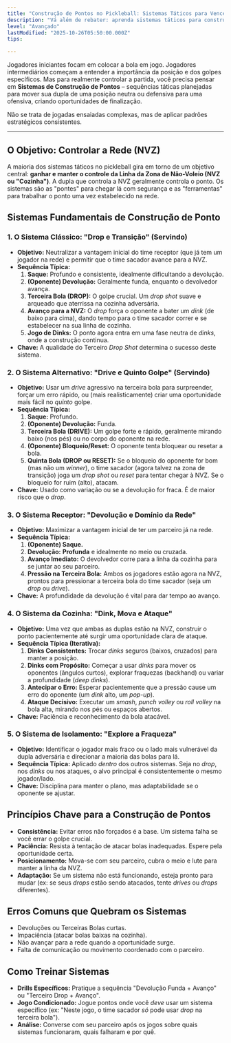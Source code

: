 ```yaml
---
title: "Construção de Pontos no Pickleball: Sistemas Táticos para Vencer"
description: "Vá além de rebater: aprenda sistemas táticos para construir pontos e controlar o jogo."
level: "Avançado"
lastModified: "2025-10-26T05:50:00.000Z"
tips:

---
```


Jogadores iniciantes focam em colocar a bola em jogo. Jogadores intermediários começam a entender a importância da posição e dos golpes específicos. Mas para realmente controlar a partida, você precisa pensar em **Sistemas de Construção de Pontos** – sequências táticas planejadas para mover sua dupla de uma posição neutra ou defensiva para uma ofensiva, criando oportunidades de finalização.

Não se trata de jogadas ensaiadas complexas, mas de aplicar padrões estratégicos consistentes.

---

## O Objetivo: Controlar a Rede (NVZ)

A maioria dos sistemas táticos no pickleball gira em torno de um objetivo central: **ganhar e manter o controle da Linha da Zona de Não-Voleio (NVZ ou "Cozinha")**. A dupla que controla a NVZ geralmente controla o ponto. Os sistemas são as "pontes" para chegar lá com segurança e as "ferramentas" para trabalhar o ponto uma vez estabelecido na rede.

## Sistemas Fundamentais de Construção de Ponto

### 1. O Sistema Clássico: "Drop e Transição" (Servindo)
* **Objetivo:** Neutralizar a vantagem inicial do time receptor (que já tem um jogador na rede) e permitir que o time sacador avance para a NVZ.
* **Sequência Típica:**
    1.  **Saque:** Profundo e consistente, idealmente dificultando a devolução.
    2.  **(Oponente) Devolução:** Geralmente funda, enquanto o devolvedor avança.
    3.  **Terceira Bola (DROP):** O golpe crucial. Um *drop shot* suave e arqueado que aterrissa na cozinha adversária.
    4.  **Avanço para a NVZ:** O *drop* força o oponente a bater um *dink* (de baixo para cima), dando tempo para o time sacador correr e se estabelecer na sua linha de cozinha.
    5.  **Jogo de Dinks:** O ponto agora entra em uma fase neutra de *dinks*, onde a construção continua.
* **Chave:** A qualidade do Terceiro *Drop Shot* determina o sucesso deste sistema.

### 2. O Sistema Alternativo: "Drive e Quinto Golpe" (Servindo)
* **Objetivo:** Usar um *drive* agressivo na terceira bola para surpreender, forçar um erro rápido, ou (mais realisticamente) criar uma oportunidade mais fácil no *quinto* golpe.
* **Sequência Típica:**
    1.  **Saque:** Profundo.
    2.  **(Oponente) Devolução:** Funda.
    3.  **Terceira Bola (DRIVE):** Um golpe forte e rápido, geralmente mirando baixo (nos pés) ou no corpo do oponente na rede.
    4.  **(Oponente) Bloqueio/Reset:** O oponente tenta bloquear ou resetar a bola.
    5.  **Quinta Bola (DROP ou RESET):** Se o bloqueio do oponente for bom (mas não um *winner*), o time sacador (agora talvez na zona de transição) joga um *drop shot* ou *reset* para tentar chegar à NVZ. Se o bloqueio for ruim (alto), atacam.
* **Chave:** Usado como variação ou se a devolução for fraca. É de maior risco que o *drop*.

### 3. O Sistema Receptor: "Devolução e Domínio da Rede"
* **Objetivo:** Maximizar a vantagem inicial de ter um parceiro já na rede.
* **Sequência Típica:**
    1.  **(Oponente) Saque.**
    2.  **Devolução:** **Profunda** e idealmente no meio ou cruzada.
    3.  **Avanço Imediato:** O devolvedor corre para a linha da cozinha para se juntar ao seu parceiro.
    4.  **Pressão na Terceira Bola:** Ambos os jogadores estão agora na NVZ, prontos para pressionar a terceira bola do time sacador (seja um *drop* ou *drive*).
* **Chave:** A profundidade da devolução é vital para dar tempo ao avanço.

### 4. O Sistema da Cozinha: "Dink, Mova e Ataque"
* **Objetivo:** Uma vez que ambas as duplas estão na NVZ, construir o ponto pacientemente até surgir uma oportunidade clara de ataque.
* **Sequência Típica (Iterativa):**
    1.  **Dinks Consistentes:** Trocar *dinks* seguros (baixos, cruzados) para manter a posição.
    2.  **Dinks com Propósito:** Começar a usar *dinks* para mover os oponentes (ângulos curtos), explorar fraquezas (backhand) ou variar a profundidade (*deep dinks*).
    3.  **Antecipar o Erro:** Esperar pacientemente que a pressão cause um erro do oponente (um *dink* alto, um *pop-up*).
    4.  **Ataque Decisivo:** Executar um *smash*, *punch volley* ou *roll volley* na bola alta, mirando nos pés ou espaços abertos.
* **Chave:** Paciência e reconhecimento da bola atacável.

### 5. O Sistema de Isolamento: "Explore a Fraqueza"
* **Objetivo:** Identificar o jogador mais fraco ou o lado mais vulnerável da dupla adversária e direcionar a maioria das bolas para lá.
* **Sequência Típica:** Aplicado *dentro* dos outros sistemas. Seja no *drop*, nos *dinks* ou nos ataques, o alvo principal é consistentemente o mesmo jogador/lado.
* **Chave:** Disciplina para manter o plano, mas adaptabilidade se o oponente se ajustar.

## Princípios Chave para a Construção de Pontos
* **Consistência:** Evitar erros não forçados é a base. Um sistema falha se você errar o golpe crucial.
* **Paciência:** Resista à tentação de atacar bolas inadequadas. Espere pela oportunidade certa.
* **Posicionamento:** Mova-se com seu parceiro, cubra o meio e lute para manter a linha da NVZ.
* **Adaptação:** Se um sistema não está funcionando, esteja pronto para mudar (ex: se seus *drops* estão sendo atacados, tente *drives* ou *drops* diferentes).

## Erros Comuns que Quebram os Sistemas
* Devoluções ou Terceiras Bolas curtas.
* Impaciência (atacar bolas baixas na cozinha).
* Não avançar para a rede quando a oportunidade surge.
* Falta de comunicação ou movimento coordenado com o parceiro.

## Como Treinar Sistemas
* **Drills Específicos:** Pratique a sequência "Devolução Funda + Avanço" ou "Terceiro Drop + Avanço".
* **Jogo Condicionado:** Jogue pontos onde você *deve* usar um sistema específico (ex: "Neste jogo, o time sacador *só* pode usar *drop* na terceira bola").
* **Análise:** Converse com seu parceiro após os jogos sobre quais sistemas funcionaram, quais falharam e por quê.

